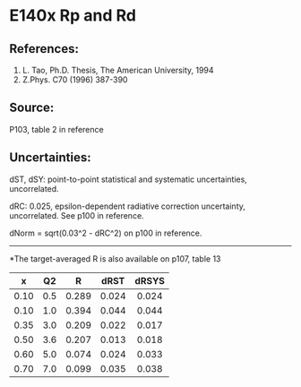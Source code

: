 # E140x Rp and Rd
## References: 
1. L. Tao, Ph.D. Thesis, The American University, 1994
2. Z.Phys. C70 (1996) 387-390
## Source: 
P103, table 2 in reference

## Uncertainties: 

dST, dSY: point-to-point statistical and systematic uncertainties, uncorrelated.

dRC: 0.025, epsilon-dependent radiative correction uncertainty, uncorrelated. See p100 in reference.

dNorm = sqrt(0.03^2 - dRC^2) on p100 in reference.

-------------------------------------------------
*The target-averaged R is also available on p107, table 13

|x    |  Q2 |  R    |  dRST | dRSYS|
|:--: |:--: |:--:   |:--:   |:--:  |
|0.10 | 0.5 | 0.289 | 0.024 | 0.024|
|0.10 | 1.0 | 0.394 | 0.044 | 0.044|
|0.35 | 3.0 | 0.209 | 0.022 | 0.017|
|0.50 | 3.6 | 0.207 | 0.013 | 0.018|
|0.60 | 5.0 | 0.074 | 0.024 | 0.033|
|0.70 | 7.0 | 0.099 | 0.035 | 0.038|


